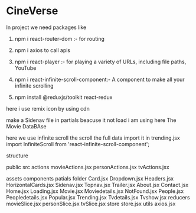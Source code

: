 # CineVerse 

In project we need packages like 
1. npm i react-router-dom :- for routing
2. npm i axios to call apis
3. npm i react-player :- for playing a variety of URLs, including file paths, YouTube

4. npm i react-infinite-scroll-component:-    A component to make all your infinite scrolling

5. npm install @reduxjs/toolkit react-redux 

here i use remix icon by using cdn
<link
    href="https://cdn.jsdelivr.net/npm/remixicon@4.5.0/fonts/remixicon.css"
    rel="stylesheet"
/>


make a Sidenav file in partials beacuse it not load
i am using here The Movie DataBAse


here we use infinite scroll the scroll the full data
import it in trending.jsx
 import InfiniteScroll from 'react-infinite-scroll-component';

structure 

public
src 
   actions
    movieActions.jsx
    personActions.jsx
    tvActions.jsx

   assets
   components
        patials folder
                Card.jsx
                Dropdown.jsx
                Headers.jsx
                HorizontalCards.jsx
                Sidenav.jsx
                Topnav.jsx
                Trailer.jsx
        About.jsx
        Contact.jsx
        Home.jsx
        Loading.jsx
        Movie.jsx
        Moviedetails.jsx
        NotFound.jsx
        People.jsx
        Peopledetails.jsx
        Popular.jsx
        Trending.jsx
        Tvdetails.jsx
        Tvshow.jsx
   reducers
         movieSlice.jsx
         personSlice.jsx
         tvSlice.jsx
   store
        store.jsx
   utils
        axios.jsx
